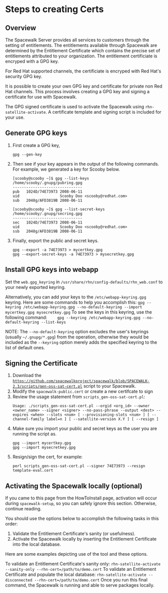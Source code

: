 # Steps to creating Certs

## Overview

The Spacewalk Server provides all services to customers through the setting
of entitlements. The entitlements available through Spacewalk are determined
by the Entitlement Certificate which contains the precise set of entitlements
attributed to your organization. The entitlement certificiate is encryped
with a GPG key.

For Red Hat supported channels, the certificiate is encryped with Red Hat's
security GPG key. 

It is possible to create your own GPG key and certificate for private non Red
Hat channels. This process involves creating a GPG key and signing a
certificate for use with Spacewalk.

The GPG signed certificate is used to activate the Spacewalk using
`rhn-satellite-activate`. A certificate template and signing script is
included for your use. 


## Generate GPG keys

1. First create a GPG key,
    ```
    gpg --gen-key
    ```
2. Then see if your key appears in the output of the following commands. For
example, we generated a key for Scooby below.
    ```
    [scooby@scooby ~]$ gpg --list-keys
    /home/scooby/.gnupg/pubring.gpg
    -------------------------------
    pub   1024D/74E73973 2008-06-11
    uid                  Scooby Doo <scooby@redhat.com>
    sub   2048g/AFD3819B 2008-06-11
 
    [scooby@scooby ~]$ gpg --list-secret-keys
    /home/scooby/.gnupg/secring.gpg
    -------------------------------
    sec   1024D/74E73973 2008-06-11
    uid                  Scooby Doo <scooby@redhat.com>
    ssb   2048g/AFD3819B 2008-06-11
    ```
3. Finally, export the public and secret keys.
    ```
    gpg --export -a 74E73973 > mycertkey.gpg
    gpg --export-secret-keys -a 74E73973 > mysecretkey.gpg
    ```

## Install GPG keys into webapp

Set the `web.gpg_keyring` in `/usr/share/rhn/config-defaults/rhn_web.conf` to
your newly exported keyring.

Alternatively, you can add your keys to the `/etc/webapp-keyring.gpg`
keyring.  Here are some commands to help you accomplish this:
    ```
   gpg --keyring /etc/webapp-keyring.gpg --no-default-keyring --import mycertkey.gpg mysecretkey.gpg
    ```
To see the keys in this keyring, use the following command:
    ```    
    gpg --keyring /etc/webapp-keyring.gpg --no-default-keyring --list-keys
    ```

NOTE: The `--no-default-keyring` option excludes the user's keyrings (usually
`~/.gnupg/*.gpg`) from the operation, otherwise they would be included as the
`--keyring` option merely adds the specified keyring to the list of default
ones.


## Signing the Certificate

1. Download the [`https://github.com/spacewalkproject/spacewalk/blob/SPACEWALK-2.3/scripts/gen-oss-sat-cert.pl`](https://github.com/spacewalkproject/spacewalk/blob/SPACEWALK-2.3/scripts/gen-oss-sat-cert.pl)
script to your Spacewalk.
2. Modify the `spacewalk-public.cert` or create a new certifcate to sign
3. Review the usage statement from `scripts_gen-oss-sat-cert.pl`:
    ```
    Usage: ./scripts_gen-oss-sat-cert.pl --orgid <org_id> --owner <owner_name> --signer <signer> --no-pass-phrase --output <dest> --expires <when> --slots <num> [ --provisioning-slots <num> ] [ --channel-family label=n ] [ --satellite-version X.Y ] [ --resign ]
    ```
4. Make sure you import your public and secret keys as the user you are running the script as. 
    ```
    gpg --import mycertkey.gpg
    gpg --import mysecretkey.gpg
    ```
5. Resign/sign the cert, for example:
    ```
    perl scripts_gen-oss-sat-cert.pl --signer 74E73973 --resign template-eval.cert
    ```

## Activating the Spacewalk locally (optional)

If you came to this page from the HowToInstall page, activation will occur
during `spacewalk-setup`, so you can safely ignore this section. Otherwise,
continue reading.

You should use the options below to accomplish the following tasks in this order:

1. Validate the Entitlement Certificate's sanity (or usefulness).
2. Activate the Spacewalk locally by inserting the Entitlement Certificate into the local database. 

Here are some examples depicting use of the tool and these options.

To validate an Entitlement Certificate's sanity only:
    ```
    rhn-satellite-activate --sanity-only --rhn-cert=/path/to/demo.cert
    ```
To validate an Entitlement Certificate and populate the local database:
    ```
    rhn-satellite-activate --disconnected --rhn-cert=/path/to/demo.cert
    ```
Once you run this final command, the Spacewalk is running and able to serve packages locally.


